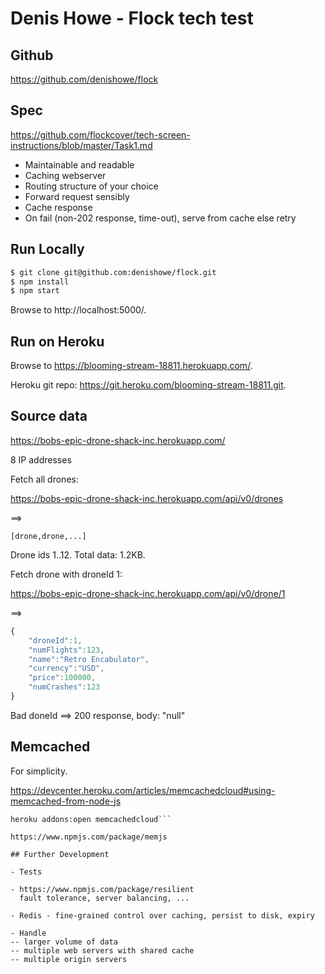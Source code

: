 # Denis Howe - Flock tech test

## Github

https://github.com/denishowe/flock

## Spec

https://github.com/flockcover/tech-screen-instructions/blob/master/Task1.md

- Maintainable and readable
- Caching webserver
- Routing structure of your choice
- Forward request sensibly
- Cache response
- On fail (non-202 response, time-out), serve from cache else retry

## Run Locally

```sh
$ git clone git@github.com:denishowe/flock.git
$ npm install
$ npm start
```

Browse to http://localhost:5000/.

## Run on Heroku

Browse to https://blooming-stream-18811.herokuapp.com/.

Heroku git repo: https://git.heroku.com/blooming-stream-18811.git.

## Source data

https://bobs-epic-drone-shack-inc.herokuapp.com/

8 IP addresses

Fetch all drones:

https://bobs-epic-drone-shack-inc.herokuapp.com/api/v0/drones

==>

```[drone,drone,...]```

Drone ids 1..12.
Total data: 1.2KB.

Fetch drone with droneId 1:

https://bobs-epic-drone-shack-inc.herokuapp.com/api/v0/drone/1

==>

```javascript
{
    "droneId":1,
    "numFlights":123,
    "name":"Retro Encabulator",
    "currency":"USD",
    "price":100000,
    "numCrashes":123
}
```

Bad doneId ==> 200 response, body: "null"

## Memcached

For simplicity.

https://devcenter.heroku.com/articles/memcachedcloud#using-memcached-from-node-js

```heroku addons:create memcachedcloud
heroku addons:open memcachedcloud```

https://www.npmjs.com/package/memjs

## Further Development

- Tests

- https://www.npmjs.com/package/resilient
  fault tolerance, server balancing, ...

- Redis - fine-grained control over caching, persist to disk, expiry

- Handle
-- larger volume of data
-- multiple web servers with shared cache
-- multiple origin servers
